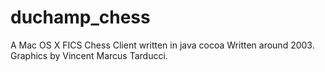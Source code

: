 # duchamp_chess
A Mac OS X FICS Chess Client written in java cocoa
Written around 2003. Graphics by Vincent Marcus Tarducci.

